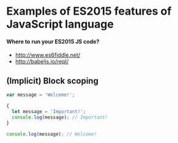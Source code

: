 # Examples of ES2015 features of JavaScript language

#### Where to run your ES2015 JS code?

+ http://www.es6fiddle.net/
+ http://babeljs.io/repl/

## (Implicit) Block scoping

```js
var message = 'Welcome!';

{
  let message = 'Important!';
  console.log(message); // Important!
}

console.log(message); // Welcome!
```
